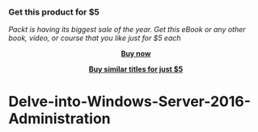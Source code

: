 
### Get this product for $5

<i>Packt is having its biggest sale of the year. Get this eBook or any other book, video, or course that you like just for $5 each</i>


<b><p align='center'>[Buy now](https://packt.link/9781788837774)</p></b>


<b><p align='center'>[Buy similar titles for just $5](https://subscription.packtpub.com/search)</p></b>


# Delve-into-Windows-Server-2016-Administration